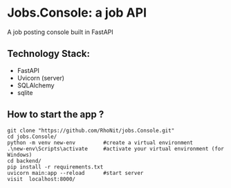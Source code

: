 # Jobs.Console: a job API
A job posting console built in FastAPI


## Technology Stack:
* FastAPI
* Uvicorn (server)
* SQLAlchemy
* sqlite


## How to start the app ?
```
git clone "https://github.com/RhoNit/jobs.Console.git"
cd jobs.Console/
python -m venv new-env         #create a virtual environment
.\new-env\Scripts\activate     #activate your virtual environment (for Windows)
cd backend/
pip install -r requirements.txt
uvicorn main:app --reload      #start server
visit  localhost:8000/
```
